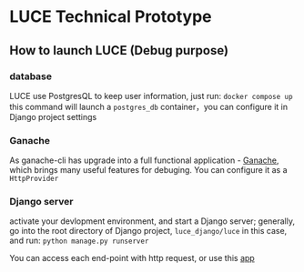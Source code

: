 
# LUCE Technical Prototype 
## How to launch LUCE (Debug purpose)
### database
LUCE use PostgresQL to keep user information, just run:
`docker compose up`
this command will launch a `postgres_db` container，you can configure it in Django project settings

### Ganache
As ganache-cli has upgrade into a full functional application - [Ganache](https://trufflesuite.com/ganache/), which brings many useful features for debuging. You can configure it as a `HttpProvider`

### Django server
activate your devlopment environment, and start a Django server; generally, go into the root directory of Django project, `luce_django/luce` in this case, and run:
`python manage.py runserver`

You can access each end-point with http request, or use this [app](https://github.com/klifish/DecentralizedHealthcare)